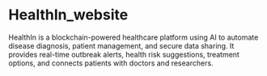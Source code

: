 # HealthIn_website
HealthIn is a blockchain-powered healthcare platform using AI to automate disease diagnosis, patient management, and secure data sharing. It provides real-time outbreak alerts, health risk suggestions, treatment options, and connects patients with doctors and researchers.
